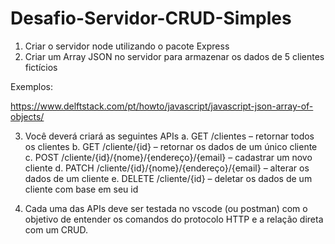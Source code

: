 # Desafio-Servidor-CRUD-Simples
1) Criar o servidor node utilizando o pacote Express
2) Criar um Array JSON no servidor para armazenar os dados de 5 clientes fictícios

Exemplos:

https://www.delftstack.com/pt/howto/javascript/javascript-json-array-of-objects/

3) Você deverá criará as seguintes APIs
a. GET /clientes – retornar todos os clientes
b. GET /cliente/{id} – retornar os dados de um único cliente
c. POST /cliente/{id}/{nome}/{endereço}/{email} – cadastrar um novo
cliente
d. PATCH /cliente/{id}/{nome}/{endereço}/{email} – alterar os dados de um
cliente
e. DELETE /cliente/{id} – deletar os dados de um cliente com base em seu
id

4) Cada uma das APIs deve ser testada no vscode (ou postman) com o objetivo de
entender os comandos do protocolo HTTP e a relação direta com um CRUD.
